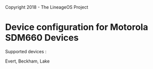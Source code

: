 Copyright 2018 - The LineageOS Project

Device configuration for Motorola SDM660 Devices
======================================

Supported devices :

Evert, Beckham, Lake
